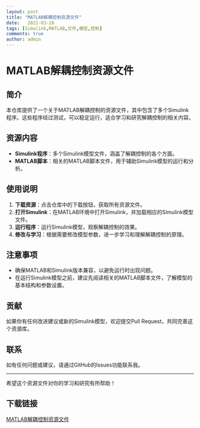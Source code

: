 ```yaml
---
layout: post
title: "MATLAB解耦控制资源文件"
date:   2021-03-28
tags: [Simulink,MATLAB,文件,模型,控制]
comments: true
author: admin
---
```

# MATLAB解耦控制资源文件

## 简介

本仓库提供了一个关于MATLAB解耦控制的资源文件，其中包含了多个Simulink程序。这些程序经过测试，可以稳定运行，适合学习和研究解耦控制的相关内容。

## 资源内容

- **Simulink程序**：多个Simulink模型文件，涵盖了解耦控制的各个方面。
- **MATLAB脚本**：相关的MATLAB脚本文件，用于辅助Simulink模型的运行和分析。

## 使用说明

1. **下载资源**：点击仓库中的下载按钮，获取所有资源文件。
2. **打开Simulink**：在MATLAB环境中打开Simulink，并加载相应的Simulink模型文件。
3. **运行程序**：运行Simulink模型，观察解耦控制的效果。
4. **修改与学习**：根据需要修改模型参数，进一步学习和理解解耦控制的原理。

## 注意事项

- 确保MATLAB和Simulink版本兼容，以避免运行时出现问题。
- 在运行Simulink模型之前，建议先阅读相关的MATLAB脚本文件，了解模型的基本结构和参数设置。

## 贡献

如果你有任何改进建议或新的Simulink模型，欢迎提交Pull Request，共同完善这个资源库。

## 联系

如有任何问题或建议，请通过GitHub的Issues功能联系我。

---

希望这个资源文件对你的学习和研究有所帮助！

## 下载链接

[MATLAB解耦控制资源文件](https://pan.quark.cn/s/c462db9ebb55)